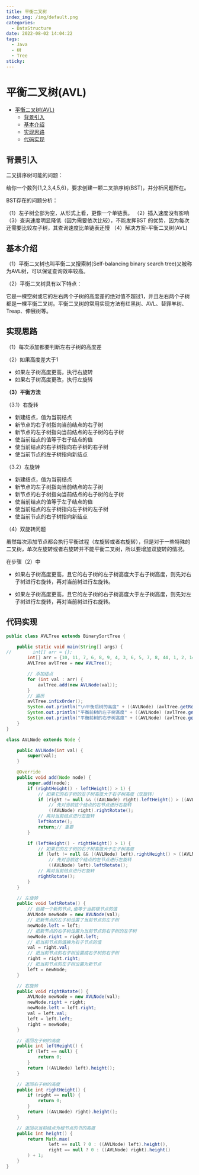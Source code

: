 ```yaml
---
title: 平衡二叉树
index_img: /img/default.png
categories: 
  - DataStructure
date: 2022-08-02 14:04:22
tags: 
  - Java
  - 树
  - Tree
sticky: 
---
```


# 平衡二叉树(AVL)

- [平衡二叉树(AVL)](#平衡二叉树avl)
  - [背景引入](#背景引入)
  - [基本介绍](#基本介绍)
  - [实现思路](#实现思路)
  - [代码实现](#代码实现)

## 背景引入

二叉排序树可能的问题：

给你一个数列{1,2,3,4,5,6}，要求创建一颗二叉排序树(BST)，并分析问题所在。

BST存在的问题分析：

（1）左子树全部为空，从形式上看，更像一个单链表。
（2）插入速度没有影响
（3）查询速度明显降低（因为需要依次比较），不能发挥BST
的优势，因为每次还需要比较左子树，其查询速度比单链表还慢
（4）解决方案-平衡二叉树(AVL)

## 基本介绍

（1）平衡二叉树也叫平衡二叉搜索树(Self-balancing binary search tree)又被称为AVL树，可以保证查询效率较高。

（2）平衡二叉树具有以下特点：

它是一棵空树或它的左右两个子树的高度差的绝对值不超过1，并且左右两个子树都是一棵平衡二叉树。平衡二叉树的常用实现方法有红黑树、AVL、替罪羊树、Treap、伸展树等。

## 实现思路

（1）每次添加都要判断左右子树的高度差

（2）如果高度差大于1

- 如果左子树高度更高，执行右旋转
- 如果右子树高度更改，执行左旋转

**（3）平衡方法**

（3.1）右旋转

- 新建结点，值为当前结点
- 新节点的右子树指向当前结点的右子树
- 新节点的左子树指向当前结点的左子树的右子树
- 使当前结点的值等于右子结点的值
- 使当前结点的右子树指向右子树的右子树
- 使当前节点的左子树指向新结点

（3.2）左旋转

- 新建结点，值为当前结点
- 新节点的左子树指向当前结点的左子树
- 新节点的右子树指向当前结点的右子树的左子树
- 使当前结点的值等于左子结点的值
- 使当前结点的左子树指向左子树的左子树
- 使当前节点的右子树指向新结点

（4）双旋转问题

虽然每次添加节点都会执行平衡过程（左旋转或者右旋转），但是对于一些特殊的二叉树，单次左旋转或者右旋转并不能平衡二叉树，所以要增加双旋转的情况。

在步骤（2）中

- 如果右子树高度更高，且它的右子树的左子树高度大于右子树高度，则先对右子树进行右旋转，再对当前树进行左旋转。

- 如果左子树高度更高，且它的左子树的右子树高度大于左子树高度，则先对左子树进行左旋转，再对当前树进行右旋转。

## 代码实现

```java
public class AVLTree extends BinarySortTree {

    public static void main(String[] args) {
//        int[] arr = {};
        int[] arr = {10, 11, 7, 6, 8, 9, 4, 3, 6, 5, 7, 8, 44, 1, 2, 14, 25, 36, 19, 15};
        AVLTree avlTree = new AVLTree();

        // 添加结点
        for (int val : arr) {
            avlTree.add(new AVLNode(val));
        }
        // 遍历
        avlTree.infixOrder();
        System.out.println("\n平衡后树的高度" + ((AVLNode) (avlTree.getRoot())).height());
        System.out.println("平衡前树的左子树高度" + ((AVLNode) (avlTree.getRoot())).leftHeight());
        System.out.println("平衡前树的右子树高度" + ((AVLNode) (avlTree.getRoot())).rightHeight());
    }
}

class AVLNode extends Node {

    public AVLNode(int val) {
        super(val);
    }

    @Override
    public void add(Node node) {
        super.add(node);
        if (rightHeight() - leftHeight() > 1) {
            // 如果它的右子树的左子树高度大于右子树高度（双旋转）
            if (right != null && ((AVLNode) right).leftHeight() > ((AVLNode) right).rightHeight())
                // 先对当前这个结点的右节点进行右旋转
                ((AVLNode) right).rightRotate();
            // 再对当前结点进行左旋转
            leftRotate();
            return;// 重要
        }

        if (leftHeight() - rightHeight() > 1) {
            // 如果它的左子树的右子树高度大于左子树高度
            if (left != null && ((AVLNode) left).rightHeight() > ((AVLNode) left).leftHeight())
                // 先对当前这个结点的左节点进行左旋转
                ((AVLNode) left).leftRotate();
            // 再对当前结点进行右旋转
            rightRotate();
        }
    }

    // 左旋转
    public void leftRotate() {
        // 创建一个新的节点,值等于当前根节点的值
        AVLNode newNode = new AVLNode(val);
        // 把新节点的左子树设置了当前节点的左子树
        newNode.left = left;
        // 把新节点的右子树设置为当前节点的右子树的左子树
        newNode.right = right.left;
        // 把当前节点的值换为右子节点的值
        val = right.val;
        // 把当前节点的右子树设置成右子树的右子树
        right = right.right;
        // 把当前节点的左子树设置为新节点
        left = newNode;
    }

    // 右旋转
    public void rightRotate() {
        AVLNode newNode = new AVLNode(val);
        newNode.right = right;
        newNode.left = left.right;
        val = left.val;
        left = left.left;
        right = newNode;
    }

    // 返回左子树的高度
    public int leftHeight() {
        if (left == null) {
            return 0;
        }
        return ((AVLNode) left).height();
    }

    // 返回右子树的高度
    public int rightHeight() {
        if (right == null) {
            return 0;
        }
        return ((AVLNode) right).height();
    }

    // 返回以当前结点为根节点的书的高度
    public int height() {
        return Math.max(
                left == null ? 0 : ((AVLNode) left).height(),
                right == null ? 0 : ((AVLNode) right).height()
        ) + 1;
    }
}
```